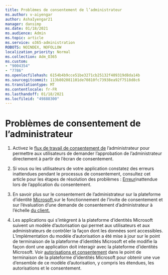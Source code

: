 ```yaml
---
title: Problèmes de consentement de l’administrateur
ms.author: v-aiyengar
author: AshaIyengar21
manager: dansimp
ms.date: 01/18/2021
ms.audience: Admin
ms.topic: article
ms.service: o365-administration
ROBOTS: NOINDEX, NOFOLLOW
localization_priority: Normal
ms.collection: Adm_O365
ms.custom:
- "9004354"
- "7786"
ms.openlocfilehash: 6154b4b9cce51be3271cb25132f409319d8da14b
ms.sourcegitcommit: 113b802081101de70810fc73938ea92f7518d8c6
ms.translationtype: MT
ms.contentlocale: fr-FR
ms.lasthandoff: 01/18/2021
ms.locfileid: "49888300"
---
```

# <a name="admin-consent-issues"></a>Problèmes de consentement de l’administrateur

1. Activez le [flux de travail de consentement de](https://docs.microsoft.com/azure/active-directory/manage-apps/configure-admin-consent-workflow) l’administrateur pour permettre aux utilisateurs de demander l’approbation de l’administrateur directement à partir de l’écran de consentement.

1. Si vous ou les utilisateurs de votre application constatez des erreurs inattendues pendant le processus de consentement, consultez cet article pour les étapes de résolution des problèmes : [Erreur](https://docs.microsoft.com/azure/active-directory/manage-apps/application-sign-in-unexpected-user-consent-error)inattendue lors de l’application du consentement.

1. En savoir plus sur le consentement de [](https://docs.microsoft.com/azure/active-directory/develop/v2-admin-consent) l’administrateur sur la plateforme d’identité [Microsoft,](https://docs.microsoft.com/azure/active-directory/develop/v2-admin-consent)sur le fonctionnement de l’invite de consentement et sur l’évaluation d’une demande de consentement d’administrateur à l’échelle [du client.](https://docs.microsoft.com/azure/active-directory/manage-apps/manage-consent-requests#evaluating-a-request-for-tenant-wide-admin-consent)

1. Les applications qui s’intègrent à la plateforme d’identités Microsoft suivent un modèle d’autorisation qui permet aux utilisateurs et aux administrateurs de contrôler la façon dont les données sont accessibles. L’implémentation du modèle d’autorisation a été mise à jour sur le point de terminaison de la plateforme d’identités Microsoft et elle modifie la façon dont une application doit interagir avec la plateforme d’identités Microsoft. Voir [autorisations et consentement](https://docs.microsoft.com/azure/active-directory/manage-apps/manage-consent-requests#evaluating-a-request-for-tenant-wide-admin-consent) dans le point de terminaison de la plateforme d’identités Microsoft pour obtenir une vue d’ensemble de ce modèle d’autorisation, y compris les étendues, les autorisations et le consentement.